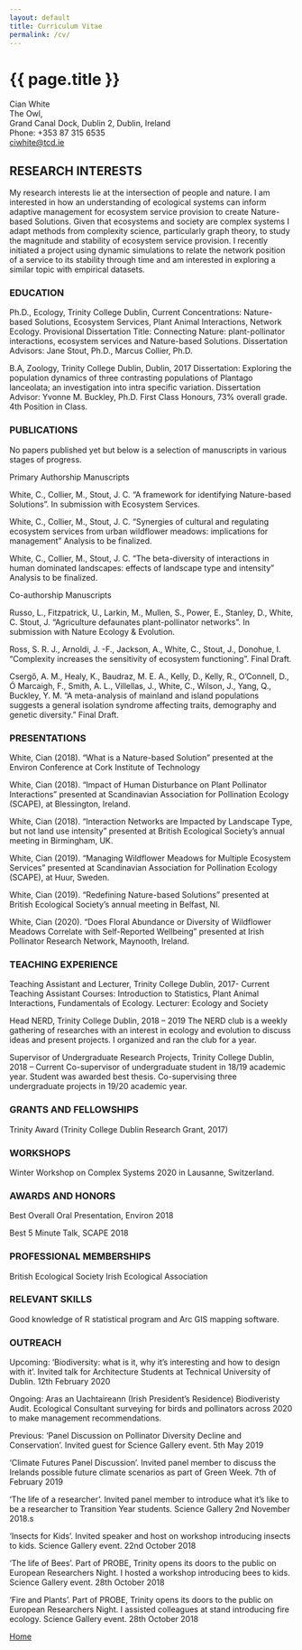 ```yaml
---
layout: default
title: Curriculum Vitae
permalink: /cv/
---
```


# {{ page.title }}

Cian White  
The Owl,  
Grand Canal Dock, Dublin 2, Dublin, Ireland  
Phone: +353 87 315 6535  
ciwhite@tcd.ie 

## RESEARCH INTERESTS

My research interests lie at the intersection of people and nature. I am interested in how an understanding of ecological systems can inform adaptive management for ecosystem service provision to create Nature-based Solutions. Given that ecosystems and society are complex systems I adapt methods from complexity science, particularly graph theory, to study the magnitude and stability of ecosystem service provision. I recently initiated a project using dynamic simulations to relate the network position of a service to its stability through time and am interested in exploring a similar topic with empirical datasets.

### EDUCATION

Ph.D., Ecology, Trinity College Dublin, Current
Concentrations: Nature-based Solutions, Ecosystem Services, Plant Animal Interactions, Network Ecology.
Provisional Dissertation Title: Connecting Nature: plant-pollinator interactions, ecosystem services and Nature-based Solutions. 
Dissertation Advisors: Jane Stout, Ph.D., Marcus Collier, Ph.D.

B.A, Zoology, Trinity College Dublin, Dublin, 2017
Dissertation: Exploring the population dynamics of three contrasting populations of Plantago lanceolata; an investigation into intra specific variation.
Dissertation Advisor: Yvonne M. Buckley, Ph.D.
First Class Honours, 73% overall grade. 4th Position in Class.


### PUBLICATIONS

No papers published yet but below is a selection of manuscripts in various stages of progress.

Primary Authorship Manuscripts

White, C., Collier, M., Stout, J. C. “A framework for identifying Nature-based Solutions”. In submission with Ecosystem Services.

White, C., Collier, M., Stout, J. C. “Synergies of cultural and regulating ecosystem services from urban wildflower meadows: implications for management” Analysis to be finalized.

White, C., Collier, M., Stout, J. C. “The beta-diversity of interactions in human dominated landscapes: effects of landscape type and intensity” Analysis to be finalized.

Co-authorship Manuscripts

Russo, L., Fitzpatrick, U., Larkin, M., Mullen, S., Power, E., Stanley, D., White, C. Stout, J. “Agriculture defaunates plant-pollinator networks”. In submission with Nature Ecology & Evolution.

Ross, S. R. J., Arnoldi, J. -F., Jackson, A., White, C., Stout, J., Donohue, I. “Complexity increases the sensitivity of ecosystem functioning”. Final Draft.

Csergő, A. M., Healy, K., Baudraz, M. E. A., Kelly, D., Kelly, R., O’Connell, D., Ó Marcaigh, F., Smith, A. L., Villellas, J., White, C., Wilson, J., Yang, Q., Buckley, Y. M.  “A meta-analysis of mainland and island populations suggests a general isolation syndrome affecting traits, demography and genetic diversity.” Final Draft.


 ### PRESENTATIONS

White, Cian (2018). “What is a Nature-based Solution” presented at the Environ Conference at Cork Institute of Technology

White, Cian (2018). “Impact of Human Disturbance on Plant Pollinator Interactions” presented at Scandinavian Association for Pollination Ecology (SCAPE), at Blessington, Ireland.

White, Cian (2018). “Interaction Networks are Impacted by Landscape Type, but not land use intensity” presented at British Ecological Society’s annual meeting in Birmingham, UK.

White, Cian (2019). “Managing Wildflower Meadows for Multiple Ecosystem Services” presented at Scandinavian Association for Pollination Ecology (SCAPE), at Huur, Sweden.

White, Cian (2019). “Redefining Nature-based Solutions” presented at British Ecological Society’s annual meeting in Belfast, NI.

White, Cian (2020). “Does Floral Abundance or Diversity of Wildflower Meadows Correlate with Self-Reported Wellbeing” presented at Irish Pollinator Research Network, Maynooth, Ireland.


### TEACHING EXPERIENCE

Teaching Assistant and Lecturer, Trinity College Dublin, 2017- Current
Teaching Assistant Courses: Introduction to Statistics, Plant Animal Interactions, Fundamentals of Ecology.
Lecturer: Ecology and Society

Head NERD, Trinity College Dublin, 2018 – 2019
The NERD club is a weekly gathering of researches with an interest in ecology and evolution to discuss ideas and present projects. I organized and ran the club for a year.

Supervisor of Undergraduate Research Projects, Trinity College Dublin, 2018 – Current
Co-supervisor of undergraduate student in 18/19 academic year. Student was awarded best thesis.
Co-supervising three undergraduate projects in 19/20 academic year.


### GRANTS AND FELLOWSHIPS

Trinity Award (Trinity College Dublin Research Grant, 2017)


### WORKSHOPS

Winter Workshop on Complex Systems 2020 in Lausanne, Switzerland.


### AWARDS AND HONORS

Best Overall Oral Presentation, Environ 2018

Best 5 Minute Talk, SCAPE 2018


### PROFESSIONAL MEMBERSHIPS

British Ecological Society
Irish Ecological Association


### RELEVANT SKILLS

Good knowledge of R statistical program and Arc GIS mapping software.


### OUTREACH

Upcoming: 
‘Biodiversity: what is it, why it’s interesting and how to design with it’. Invited talk for Architecture Students at Technical University of Dublin. 12th February 2020

Ongoing:
Aras an Uachtaireann (Irish President’s Residence) Biodiveristy Audit. Ecological Consultant surveying for birds and pollinators across 2020 to make management recommendations.

Previous: 
‘Panel Discussion on Pollinator Diversity Decline and Conservation’. Invited guest for Science Gallery event. 5th May 2019

‘Climate Futures Panel Discussion’. Invited panel member to discuss the Irelands possible future climate scenarios as part of Green Week. 7th of February 2019

‘The life of a researcher’. Invited panel member to introduce what it’s like to be a researcher to Transition Year students. Science Gallery 2nd November 2018.s

‘Insects for Kids’. Invited speaker and host on workshop introducing insects to kids. Science Gallery event. 22nd October 2018

‘The life of Bees’. Part of PROBE, Trinity opens its doors to the public on European Researchers Night. I hosted a workshop introducing bees to kids. Science Gallery event. 28th October 2018

‘Fire and Plants’. Part of PROBE, Trinity opens its doors to the public on European Researchers Night. I assisted colleagues at stand introducing fire ecology. Science Gallery event. 28th October 2018


[Home](https://ciwhite.github.io/)




